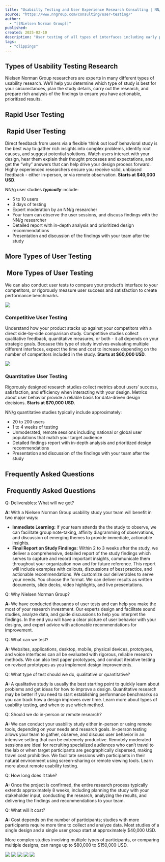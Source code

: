 ```yaml
---
title: "Usabiilty Testing and User Experience Research Consulting | NN/g"
source: "https://www.nngroup.com/consulting/user-testing/"
author:
  - "[[Nielsen Norman Group]]"
published:
created: 2025-02-10
description: "User testing of all types of interfaces including early prototypes. Qualitative, benchmark, and competitive usability testing. International usability studies available."
tags:
  - "clippings"
---
```

## Types of Usability Testing Research

Nielsen Norman Group researchers are experts in many different types of usability research. We’ll help you determine which type of study is best for your circumstances, plan the study details, carry out the research, and prepare rich analysis of the findings to ensure you have actionable, prioritized results.

## Rapid User Testing

##  Rapid User Testing

Direct feedback from users via a flexible ‘think out loud’ behavioral study is the best way to gather rich insights into complex problems, identify root causes, and suggest potential solutions. Watch users interact with your design, hear them explain their thought processes and expectations, and get the “why” answers that can help drive your design process forward. Highly experienced researchers ensure you receive valid, unbiased feedback - either in-person, or via remote observation. **Starts at $40,000 USD**.

NN/g user studies ***typically*** include:

- 5 to 10 users
- 3 days of testing
- Expert moderation by an NN/g researcher
- Your team can observe the user sessions, and discuss findings with the NN/g researcher
- Detailed report with in-depth analysis and prioritized design recommendations
- Presentation and discussion of the findings with your team after the study

## More Types of User Testing

##  More Types of User Testing

We can also conduct user tests to compare your product’s interface to your competitors, or rigorously measure user success and satisfaction to create performance benchmarks.

![](https://media.nngroup.com/media/pagebits/data/images/Icons-17-compressor.png)

### Competitive User Testing

Understand how your product stacks up against your competitors with a direct side-by-side comparison study. Competitive studies collect qualitative feedback, quantitative measures, or both - it all depends on your strategic goals. Because this type of study involves evaluating multiple different interfaces, expect the time and cost to increase depending on the number of competitors included in the study. **Starts at $60,000 USD**.

![](https://media.nngroup.com/media/pagebits/data/images/Icons-18-compressor.png)

### Quantitative User Testing

Rigorously designed research studies collect metrics about users’ success, satisfaction, and efficiency when interacting with your design. Metrics about user behavior provide a reliable basis for data-driven design decisions. **Starts at $70,000 USD**.

NN/g quantitative studies typically include approximately:

- 20 to 200 users
- 1 to 4 weeks of testing
- Unmoderated, remote sessions including national or global user populations that match your target audience
- Detailed findings report with in-depth analysis and prioritized design recommendations
- Presentation and discussion of the findings with your team after the study

## Frequently Asked Questions

##  Frequently Asked Questions

Q: Deliverables: What will we get?

**A:** With a Nielsen Norman Group usability study your team will benefit in two major ways:

- **Immediate Learning:** If your team attends the the study to observe, we can facilitate group note-taking, affinity diagramming of observations, and discussion of emerging themes to provide immediate, actionable insights.
- **Final Report on Study Findings:** Within 2 to 3 weeks after the study, we deliver a comprehensive, detailed report of the study findings which serves to capture and record important insights, communicate them throughout your organization now and for future reference. This report will include examples with callouts, discussions of best practice, and actionable recommendations. We customize our deliverables to serve your needs. You choose the format. We can deliver results as written documents, slide decks, video highlights, and live presentations.

Q: Why Nielsen Norman Group?

**A:** We have conducted thousands of user tests and can help you make the most of your research investment. Our experts design and facilitate sound studies, analyze data, and guide discussions to help you interpret the findings. In the end you will have a clear picture of user behavior with your designs, and expert advice with actionable recommendations for improvement.

Q: What can we test?

**A:** Websites, applications, desktop, mobile, physical devices, prototypes, and voice interfaces can all be evaluated with rigorous, reliable research methods. We can also test paper prototypes, and conduct iterative testing on revised prototypes as you implement design improvements.

Q: What type of test should we do, qualitative or quantitative?

**A:** A qualitative study is usually the best starting point to quickly learn about problems and get ideas for how to improve a design. Quantitative research may be better if you need to start establishing performance benchmarks so you can track how a design improves over time. Learn more about types of usability testing, and when to use which method.

Q: Should we do in-person or remote research?

**A:** We can conduct your usability study either in-person or using remote tools, depending on your needs and research goals. In-person testing allows your team to gather, observe, and discuss user behavior in an intensive setting that can be extremely productive. Remotely moderated sessions are ideal for recruiting specialized audiences who can’t travel to the lab or when target participants are geographically dispersed, making travel cost prohibitive. We facilitate sessions with participants in their natural environment using screen-sharing or remote viewing tools. Learn more about remote usability testing.

Q: How long does it take?

**A:** Once the project is confirmed, the entire research process typically extends approximately 8 weeks, including planning the study with your stakeholder input, conducting the research, analyzing the results, and delivering the findings and recommendations to your team.

Q: What will it cost?

**A:** Cost depends on the number of participants; studies with more participants require more time to collect and analyze data. Most studies of a single design and a single user group start at approximately $40,000 USD.

More complex studies involving multiple types of participants, or comparing multiple designs, can range up to $80,000 to $150,000 USD.

![](https://media.nngroup.com/media/pagebits/data/images/user-testing-1.jpg.600x450_q75_autocrop_crop-smart_upscale.jpg) ![](https://media.nngroup.com/media/pagebits/data/images/user-testing-2.jpg.600x450_q75_autocrop_crop-smart_upscale.jpg) ![](https://media.nngroup.com/media/pagebits/data/images/user-testing-3.jpg.600x450_q75_autocrop_crop-smart_upscale.jpg) ![](https://media.nngroup.com/media/pagebits/data/images/user-testing-4.jpg.600x450_q75_autocrop_crop-smart_upscale.jpg) ![](https://media.nngroup.com/media/pagebits/data/images/user-testing-5.jpg.600x450_q75_autocrop_crop-smart_upscale.jpg)